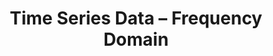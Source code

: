 ---
title: "Time Series Data – Frequency Domain"
index: 3
materials:
- topic: "Motivation"
  files:
  - type: "colab"
    url: lectures/module2/2-3_timeseries_frequencydomain/2-3a – Motivation.ipynb
- topic: "Trigonometry"
  files:
  - type: "colab"
    url: lectures/module2/2-3_timeseries_frequencydomain/2-3b – Trigonometry.ipynb
- topic: "Fast Fourier Transform"
  files:
  - type: "colab"
    url: lectures/module2/2-3_timeseries_frequencydomain/2-3c – Fast Fourier Transform.ipynb
- topic: "Spectrograms"
  files:
  - type: "colab"
    url: lectures/module2/2-3_timeseries_frequencydomain/2-3d – Spectrograms.ipynb
- topic: "Frequency-Domain Features"
  files:
  - type: "colab"
    url: lectures/module2/2-3_timeseries_frequencydomain/2-3e – Frequency-Domain Features.ipynb
- topic: "Signal Noise"
  files:
  - type: "colab"
    url: lectures/module2/2-3_timeseries_frequencydomain/2-3f – Signal Noise.ipynb
- topic: "Digital Filters"
  files:
  - type: "colab"
    url: lectures/module2/2-3_timeseries_frequencydomain/2-3g – Digital Filters.ipynb
assignment:
  files:
  - type: "colab"
    url: lectures/module2/2-3_timeseries_frequencydomain/HW2-3.ipynb
---